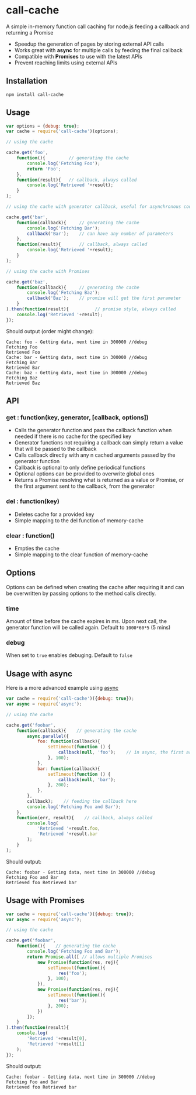 # call-cache
A simple in-memory function call caching for node.js feeding a callback and returning a Promise

* Speedup the generation of pages by storing external API calls
* Works great with **async** for multiple calls by feeding the final callback
* Compatible with **Promises** to use with the latest APIs
* Prevent reaching limits using external APIs

## Installation

    npm install call-cache

## Usage

```javascript
var options = {debug: true};
var cache = require('call-cache')(options);

// using the cache

cache.get('foo',
    function(){         // generating the cache
        console.log('Fetching Foo');
        return 'Foo';
    },
    function(result){   // callback, always called
        console.log('Retrieved '+result);
    }
);

// using the cache with generator callback, useful for asynchronous code

cache.get('bar',
    function(callback){     // generating the cache
        console.log('Fetching Bar');
        callback('Bar');    // can have any number of parameters
    },
    function(result){       // callback, always called
        console.log('Retrieved '+result);
    }
);

// using the cache with Promises

cache.get('baz',
    function(callback){     // generating the cache
        console.log('Fetching Baz');
        callback('Baz');    // promise will get the first parameter
    }
).then(function(result){          // promise style, always called
    console.log('Retrieved '+result);
});
```

Should output (order might change):

    Cache: foo - Getting data, next time in 300000 //debug
    Fetching Foo
    Retrieved Foo
    Cache: bar - Getting data, next time in 300000 //debug
    Fetching Bar
    Retrieved Bar
    Cache: baz - Getting data, next time in 300000 //debug
    Fetching Baz
    Retrieved Baz

## API

### get : function(key, generator, [callback, options])

* Calls the generator function and pass the callback function when needed if there is no cache for the specified key
* Generator functions not requiring a callback can simply return a value that will be passed to the callback
* Calls callback directly with any n cached arguments passed by the generator function
* Callback is optional to only define periodical functions
* Optional options can be provided to overwrite global ones
* Returns a Promise resolving what is returned as a value or Promise, or the first argument sent to the callback, from the generator

### del : function(key)

* Deletes cache for a provided key
* Simple mapping to the del function of memory-cache

### clear : function()

* Empties the cache
* Simple mapping to the clear function of memory-cache

## Options

Options can be defined when creating the cache after requiring it and can be overwritten by passing options to the method calls directly.

### time
Amount of time before the cache expires in ms. Upon next call, the generator function will be called again. Default to `1000*60*5` (5 mins)

### debug
When set to `true` enables debuging. Default to `false`

## Usage with async

Here is a more advanced example using [async](https://www.npmjs.com/package/async)

```javascript
var cache = require('call-cache')({debug: true});
var async = require('async');

// using the cache

cache.get('foobar',
    function(callback){    // generating the cache
        async.parallel({
            foo: function(callback){
                setTimeout(function () {
                    callback(null, 'foo');    // in async, the first argument is for errors
                }, 100);
            },
            bar: function(callback){
                setTimeout(function () {
                    callback(null, 'bar');
                }, 200);
            },
        },
        callback);    // feeding the callback here
        console.log('Fetching Foo and Bar');
    },
    function(err, result){    // callback, always called
        console.log(
            'Retrieved '+result.foo,
            'Retrieved '+result.bar
        );
    }
);
```

Should output:

    Cache: foobar - Getting data, next time in 300000 //debug
    Fetching Foo and Bar
    Retrieved foo Retrieved bar

## Usage with Promises

```javascript
var cache = require('call-cache')({debug: true});
var async = require('async');

// using the cache

cache.get('foobar',
    function(){    // generating the cache
        console.log('Fetching Foo and Bar');
        return Promise.all([ // allows multiple Promises
            new Promise(function(res, rej){
                setTimeout(function(){
                    res('foo');
                }, 100);
            }),
            new Promise(function(res, rej){
                setTimeout(function(){
                    res('bar');
                }, 200);
            })
        ]);
    }
).then(function(result){
    console.log(
        'Retrieved '+result[0],
        'Retrieved '+result[1]
    );
});
```

Should output:

    Cache: foobar - Getting data, next time in 300000 //debug
    Fetching Foo and Bar
    Retrieved foo Retrieved bar
